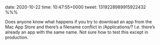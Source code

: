 date: 2020-10-22
time: 10:47:55+0000
tweet: 1319228989915922432
%%%

Does anyone know what happens if you try to download an app from the Mac App Store and there’s a filename conflict in /Applications/? I.e. there’s already an app with the same name. Not sure how to test this except in production.
